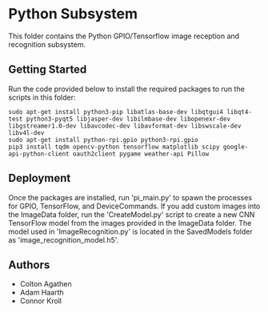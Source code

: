 # Python Subsystem
This folder contains the Python GPIO/Tensorflow image reception and recognition subsystem.

## Getting Started
Run the code provided below to install the required packages to run the scripts in this folder:
```
sudo apt-get install python3-pip libatlas-base-dev libqtgui4 libqt4-test python3-pyqt5 libjasper-dev libilmbase-dev libopenexr-dev libgstreamer1.0-dev libavcodec-dev libavformat-dev libswscale-dev libv4l-dev
sudo apt-get install python-rpi.gpio python3-rpi.gpio
pip3 install tqdm opencv-python tensorflow matplotlib scipy google-api-python-client oauth2client pygame weather-api Pillow
```

## Deployment
Once the packages are installed, run 'pi_main.py' to spawn the processes for GPIO, TensorFlow, and DeviceCommands. 
If you add custom images into the ImageData folder, run the 'CreateModel.py' script to create a new CNN 
TensorFlow model from the images provided in the ImageData folder. The model used in 'ImageRecognition.py' 
is located in the SavedModels folder as 'image_recognition_model.h5'.

## Authors
* Colton Agathen
* Adam Haarth
* Connor Kroll
